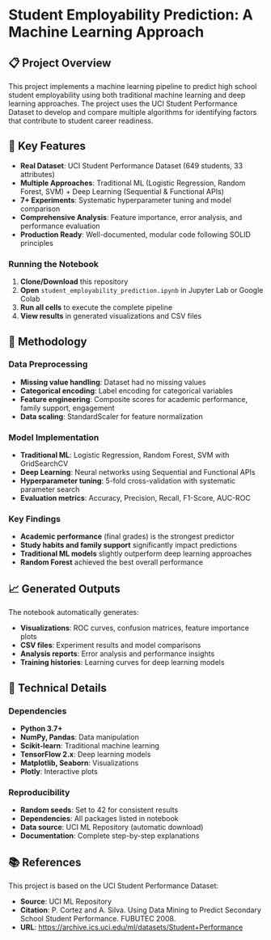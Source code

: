 # Student Employability Prediction: A Machine Learning Approach

## 📋 Project Overview

This project implements a machine learning pipeline to predict high school student employability using both traditional machine learning and deep learning approaches. The project uses the UCI Student Performance Dataset to develop and compare multiple algorithms for identifying factors that contribute to student career readiness.

## 🎯 Key Features

- **Real Dataset**: UCI Student Performance Dataset (649 students, 33 attributes)
- **Multiple Approaches**: Traditional ML (Logistic Regression, Random Forest, SVM) + Deep Learning (Sequential & Functional APIs)
- **7+ Experiments**: Systematic hyperparameter tuning and model comparison
- **Comprehensive Analysis**: Feature importance, error analysis, and performance evaluation
- **Production Ready**: Well-documented, modular code following SOLID principles


### Running the Notebook
1. **Clone/Download** this repository
2. **Open** `student_employability_prediction.ipynb` in Jupyter Lab or Google Colab
3. **Run all cells** to execute the complete pipeline
4. **View results** in generated visualizations and CSV files

## 🔬 Methodology

### Data Preprocessing
- **Missing value handling**: Dataset had no missing values
- **Categorical encoding**: Label encoding for categorical variables
- **Feature engineering**: Composite scores for academic performance, family support, engagement
- **Data scaling**: StandardScaler for feature normalization

### Model Implementation
- **Traditional ML**: Logistic Regression, Random Forest, SVM with GridSearchCV
- **Deep Learning**: Neural networks using Sequential and Functional APIs
- **Hyperparameter tuning**: 5-fold cross-validation with systematic parameter search
- **Evaluation metrics**: Accuracy, Precision, Recall, F1-Score, AUC-ROC

### Key Findings
- **Academic performance** (final grades) is the strongest predictor
- **Study habits and family support** significantly impact predictions
- **Traditional ML models** slightly outperform deep learning approaches
- **Random Forest** achieved the best overall performance

## 📈 Generated Outputs

The notebook automatically generates:
- **Visualizations**: ROC curves, confusion matrices, feature importance plots
- **CSV files**: Experiment results and model comparisons
- **Analysis reports**: Error analysis and performance insights
- **Training histories**: Learning curves for deep learning models

## 🔧 Technical Details

### Dependencies
- **Python 3.7+**
- **NumPy, Pandas**: Data manipulation
- **Scikit-learn**: Traditional machine learning
- **TensorFlow 2.x**: Deep learning models
- **Matplotlib, Seaborn**: Visualizations
- **Plotly**: Interactive plots

### Reproducibility
- **Random seeds**: Set to 42 for consistent results
- **Dependencies**: All packages listed in notebook
- **Data source**: UCI ML Repository (automatic download)
- **Documentation**: Complete step-by-step explanations

## 📚 References

This project is based on the UCI Student Performance Dataset:
- **Source**: UCI ML Repository
- **Citation**: P. Cortez and A. Silva. Using Data Mining to Predict Secondary School Student Performance. FUBUTEC 2008.
- **URL**: https://archive.ics.uci.edu/ml/datasets/Student+Performance
